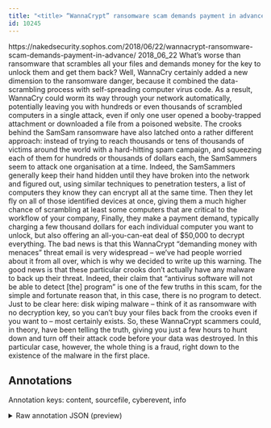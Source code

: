 ```yaml
---
title: "<title> “WannaCrypt” ransomware scam demands payment in advance!  </title>"
id: 10245
---
```


<title> “WannaCrypt” ransomware scam demands payment in advance!  </title>
<source> https://nakedsecurity.sophos.com/2018/06/22/wannacrypt-ransomware-scam-demands-payment-in-advance/ </source>
<date> 2018_06_22 </date>
<text>
What’s worse than ransomware that scrambles all your files and demands money for the key to unlock them and get them back?
Well, WannaCry certainly added a new dimension to the ransomware danger, because it combined the data-scrambling process with self-spreading computer virus code.
As a result, WannaCry could worm its way through your network automatically, potentially leaving you with hundreds or even thousands of scrambled computers in a single attack, even if only one user opened a booby-trapped attachment or downloaded a file from a poisoned website.
The crooks behind the SamSam ransomware have also latched onto a rather different approach: instead of trying to reach thousands or tens of thousands of victims around the world with a hard-hitting spam campaign, and squeezing each of them for hundreds or thousands of dollars each, the SamSammers seem to attack one organisation at a time.
Indeed, the SamSammers generally keep their hand hidden until they have broken into the network and figured out, using similar techniques to penetration testers, a list of computers they know they can encrypt all at the same time.
Then they let fly on all of those identified devices at once, giving them a much higher chance of scrambling at least some computers that are critical to the workflow of your company,
Finally, they make a payment demand, typically charging a few thousand dollars for each individual computer you want to unlock, but also offering an all-you-can-eat deal of $50,000 to decrypt everything.
The bad news is that this WannaCrypt “demanding money with menaces” threat email is very widespread – we’ve had people worried about it from all over, which is why we decided to write up this warning.
The good news is that these particular crooks don’t actually have any malware to back up their threat.
Indeed, their claim that “antivirus software will not be able to detect [the] program” is one of the few truths in this scam, for the simple and fortunate reason that, in this case, there is no program to detect.
Just to be clear here: disk wiping malware – think of it as ransomware with no decryption key, so you can’t buy your files back from the crooks even if you want to – most certainly exists.
So, these WannaCrypt scammers could, in theory, have been telling the truth, giving you just a few hours to hunt down and turn off their attack code before your data was destroyed.
In this particular case, however, the whole thing is a fraud, right down to the existence of the malware in the first place.
</text>



## Annotations

Annotation keys: content, sourcefile, cyberevent, info

<details>
<summary>Raw annotation JSON (preview)</summary>

```json
{
  "content": "What\u2019s worse than ransomware that scrambles all your files and demands money for the key to unlock them and get them back? Well, WannaCry certainly added a new dimension to the ransomware danger, because it combined the data-scrambling process with self-spreading computer virus code. As a result, WannaCry could worm its way through your network automatically, potentially leaving you with hundreds or even thousands of scrambled computers in a single attack, even if only one user opened a booby-trapped attachment or downloaded a file from a poisoned website. The crooks behind the SamSam ransomware have also latched onto a rather different approach: instead of trying to reach thousands or tens of thousands of victims around the world with a hard-hitting spam campaign, and squeezing each of them for hundreds or thousands of dollars each, the SamSammers seem to attack one organisation at a time. Indeed, the SamSammers generally keep their hand hidden until they have broken into the network and figured out, using similar techniques to penetration testers, a list of computers they know they can encrypt all at the same time. Then they let fly on all of those identified devices at once, giving them a much higher chance of scrambling at least some computers that are critical to the workflow of your company, Finally, they make a payment demand, typically charging a few thousand dollars for each individual computer you want to unlock, but also offering an all-you-can-eat deal of $50,000 to decrypt everything. The bad news is that this WannaCrypt \u201cdemanding money with menaces\u201d threat email is very widespread \u2013 we\u2019ve had people worried about it from all over, which is why we decided to write up this warning. The good news is that these particular crooks don\u2019t actually have any malware to back up their threat. Indeed, their claim that \u201cantivirus software will not be able to detect [the] program\u201d is one of the few truths in this scam, for the simple and fortunate reason that, in this case, there is no program to detect. Just to be clear here: disk wiping malware \u2013 think of it as ransomware with no decryption key, so you can\u2019t buy your files back from the crooks even if you want to \u2013 most certainly exists. So, these WannaCrypt scammers could, in theory, have been telling the truth, giving you just a few hours to hunt down and turn off their attack code before your data was destroyed. In this particular case, however, the whole thing is a fraud, right down to the existence of the malware in the first place.",
  "sourcefile": "10245.txt",
  "cyberevent": {
    "hopper": [
      {
        "index": 0,
        "events": [
          {
            "index": "E2",
            "type": "Attack",
            "realis": "Generic",
            "nugget": {
              "startOffset": 1340,
              "index": "T4",
              "endOffset": 1354,
              "text": "payment demand"
            },
            "argument": [
              {
                "index": "T5",
                "text": "they",
                "endOffset": 1332,
                "role": {
                  "type": "Attacker"
                },
                "startOffset": 1328,
                "type": "Person"
              },
              {
                "index": "T6",
                "text": "a few thousand dollars",
                "endOffset": 1397,
                "role": {
                  "type": "Price"
                },
                "startOffset": 1375,
                "type": "Money"
              },
              {
                "index": "T7",
                "external_reference": {
                  "wikidataid": "Q1051367"
                },
                "endOffset": 1426,
                "role": {
                  "type": "Victim"
                },
                "text": "individual computer",
                "startOffset": 1407,
                "type": "Device"
              },

```
</details>
